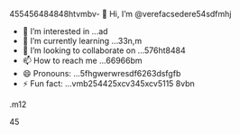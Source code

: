 455456484848htvmbv- 👋 Hi, I’m @verefacsedere54sdfmhj
- 👀 I’m interested in ...ad
- 🌱 I’m currently learning ...33n,m
- 💞️ I’m looking to collaborate on ...576ht8484
- 📫 How to reach me ...66966bm
- 😄 Pronouns: ...5fhgwerwresdf6263dsfgfb
- ⚡ Fun fact: ...vmb254425xcv345xcv5115
8vbn
<!---52151sadqw666
verefacsedere/verefacsedere is a ✨ special ✨ repository because its `R66EADME.md` (520this file) appears on your GixcxctHub profile.54
You can click the Preview link to take a look at59 your changes.12
--->.m12
45
